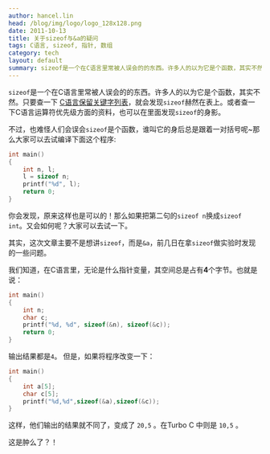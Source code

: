 ```yaml
---
author: hancel.lin
head: /blog/img/logo/logo_128x128.png
date: 2011-10-13
title: 关于sizeof与&a的疑问
tags: C语言, sizeof, 指针, 数组
category: tech
layout: default
summary: sizeof是一个在C语言里常被人误会的的东西。许多人的以为它是个函数，其实不然。只要查一下 C语言保留关键字列表，就会发现sizeof赫然在表上。或者查一下C语言运算符优先级方面的资料，也可以在里面发现sizeof的身影。...
---
```

`sizeof`是一个在C语言里常被人误会的的东西。许多人的以为它是个函数，其实不然。只要查一下 [C语言保留关键字列表](http://zh.wikipedia.org/wiki/C%E8%AF%AD%E8%A8%80#.E4.BF.9D.E7.95.99.E5.85.B3.E9.94.AE.E5.AD.97)，就会发现`sizeof`赫然在表上。或者查一下C语言运算符优先级方面的资料，也可以在里面发现`sizeof`的身影。

不过，也难怪人们会误会`sizeof`是个函数，谁叫它的身后总是跟着一对括号呢~那么大家可以去试编译下面这个程序:

```c
int main()  
{  
    int n, l;  
    l = sizeof n;  
    printf("%d", l);  
    return 0;
}  
```

你会发现，原来这样也是可以的！那么如果把第二句的`sizeof n`换成`sizeof int`。又会如何呢？大家可以去试一下。

其实，这次文章主要不是想讲`sizeof`，而是`&a`，前几日在拿`sizeof`做实验时发现的一些问题。

我们知道，在C语言里，无论是什么指针变量，其空间总是占有**4**个字节。也就是说：

```c
int main()  
{  
    int n;  
    char c;  
    printf("%d, %d", sizeof(&n), sizeof(&c));  
    return 0;
}  
```
输出结果都是`4`。
但是，如果将程序改变一下：

```c
int main()  
{  
    int a[5];  
    char c[5];  
    printf("%d,%d",sizeof(&a),sizeof(&c));  
}  
```
这样，他们输出的结果就不同了，变成了 `20,5` 。在Turbo C 中则是 `10,5` 。

这是肿么了？！
